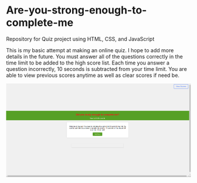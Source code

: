 # Are-you-strong-enough-to-complete-me
Repository for Quiz project using HTML, CSS, and JavaScript

This is my basic attempt at making an online quiz.  I hope to add more details in the future.
You must answer all of the questions correctly in the time limit to be added to the high score list.
Each time you answer a question incorrectly, 10 seconds is subtracted from your time limit.
You are able to view previous scores anytime as well as clear scores if need be.


![Alt text](image.png)

